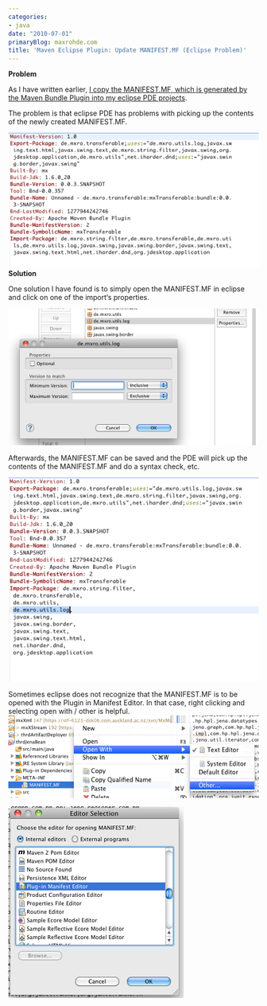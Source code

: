 ```yaml
---
categories:
- java
date: "2010-07-01"
primaryBlog: maxrohde.com
title: 'Maven Eclipse Plugin: Update MANIFEST.MF (Eclipse Problem)'
---
```


**Problem**

As I have written earlier, [I copy the MANIFEST.MF, which is generated by the Maven Bundle Plugin into my eclipse PDE projects](http://maxrohde.com/2010/06/29/maven-eclipse-plugin-and-eclipse-pde-the-right-configuration/).

The problem is that eclipse PDE has problems with picking up the contents of the newly created MANIFEST.MF.

![bildschirmfoto2010-07-01um13-18-41.png](images/bildschirmfoto2010-07-01um13-18-41.png) **Solution**

One solution I have found is to simply open the MANIFEST.MF in eclipse and click on one of the import‘s properties.

![bildschirmfoto2010-07-01um13-19-56.png](images/bildschirmfoto2010-07-01um13-19-56.png)

Afterwards, the MANIFEST.MF can be saved and the PDE will pick up the contents of the MANIFEST.MF and do a syntax check, etc.

![bildschirmfoto2010-07-01um13-21-01.png](images/bildschirmfoto2010-07-01um13-21-01.png)

Sometimes eclipse does not recognize that the MANIFEST.MF is to be opened with the Plugin in Manifest Editor. In that case, right clicking and selecting open with / other is helpful. ![bildschirmfoto2010-07-01um15-21-25.png](images/bildschirmfoto2010-07-01um15-21-25.png)

![bildschirmfoto2010-07-01um15-22-24.png](images/bildschirmfoto2010-07-01um15-22-24.png)